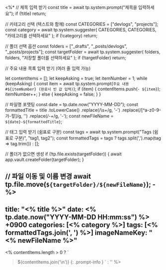 <%*
// 제목 입력 받기
const title = await tp.system.prompt("제목을 입력하세요");
if (!title) return;

// 카테고리 선택 (텍스트와 함께)
const CATEGORIES = ["devlogs", "projects"];
const category = await tp.system.suggester(
   CATEGORIES,
   CATEGORIES,
   "카테고리를 선택하세요"
);
if (!category) return;

// 폴더 선택 옵션
const folders = ["_drafts", "_posts/devlogs", "_posts/projects"];
const targetFolder = await tp.system.suggester(
   folders,
   folders,
   "저장할 폴더를 선택하세요"
);
if (!targetFolder) return;

// 주요 내용 목록 입력 받기 (여러 줄 입력 가능)

let contentItems = [];
let keepAsking = true;
let itemNumber = 1;
while (keepAsking) { 
	const item = await tp.system.prompt(`주요 내용 #${itemNumber} (완료시 빈 값 입력)`);
	if (item) {
	 contentItems.push(`- ${item}`); itemNumber++; 
	 } 
	 else {
	  keepAsking = false; 
	}
}


// 파일명 포맷팅
const date = tp.date.now("YYYY-MM-DD");
const formattedTitle = title
   .toLowerCase()
   .replace(/\s+/g, '-')
   .replace(/[^a-z0-9-가-힣]/g, '')
   .replace(/-+/g, '-');
const newFileName = `${date}-${formattedTitle}`;

// 태그 입력 받기 (쉼표로 구분)
const tags = await tp.system.prompt("Tags (쉼표로 구분)", "tag1, tag2");
const formattedTags = tags ? tags.split(',').map(tag => tag.trim()) : [];

// 폴더가 없으면 생성
if (!tp.file.exists(targetFolder)) {
   await app.vault.createFolder(targetFolder);
}

// 파일 이동 및 이름 변경
await tp.file.move(`${targetFolder}/${newFileName}`);
-%>
---
title: "<% title %>"
date: <% tp.date.now("YYYY-MM-DD HH:mm:ss") %> +0900
categories: [<% category %>]
tags: [<% formattedTags.join(', ') %>]
imageNameKey:  "<% newFileName %>"
---

<% contentItems.length > 0 ? `
>${contentItems.join('\n')} 
{: .prompt-info }
` : '' %>

